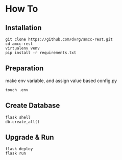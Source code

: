 # How To

## Installation

```
git clone https://github.com/dvrg/amcc-rest.git
cd amcc-rest
virtualenv venv
pip install -r requirements.txt
```

## Preparation

make env variable, and assign value based config.py

```
touch .env
```

## Create Database

```
flask shell
db.create_all()
```

## Upgrade & Run

```
flask deploy
flask run
```
